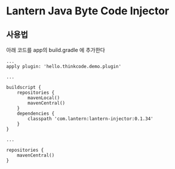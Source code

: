 # Lantern Java Byte Code Injector

## 사용법

아래 코드를 app의 build.gradle 에 추가한다
```
...
apply plugin: 'hello.thinkcode.demo.plugin'

...

buildscript {
    repositories {
        mavenLocal()
        mavenCentral()
    }
    dependencies {
        classpath 'com.lantern:lantern-injector:0.1.34'
    }
}

...

repositories {
    mavenCentral()
}
```